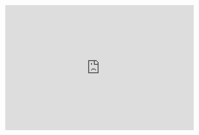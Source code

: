 <iframe src="https://editor.giscloud.com/rest/1/maps/1211248/render.iframe?bound=1573074.0421089232,223807.6188189946,2042703.1438930444,404199.00557200983&toolbar=true&popups=true&layerlist=true" width="600" height="400" frameborder="0"></iframe>
